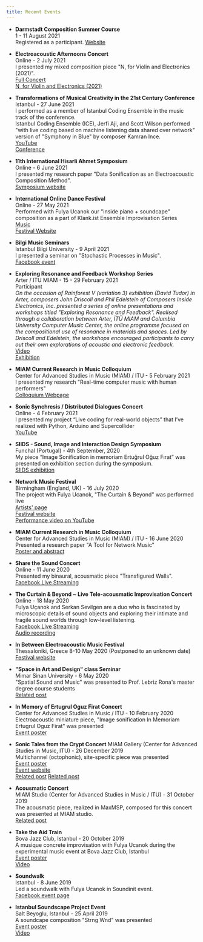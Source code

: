```yaml
---
title: Recent Events
---
```


- **Darmstadt Composition Summer Course**   
1 - 11 August 2021  
Registered as a participant.
[Website](https://internationales-musikinstitut.de/en/ferienkurse/kurse/komposition/)  

- **Electroacoustic Afternoons Concert**   
Online - 2 July 2021  
I presented my mixed composition piece "N, for Violin and Electronics (2021)".  
[Full Concert](https://youtu.be/Hnz0J1-XZ5c)  
[N, for Violin and Electronics (2021)](https://youtu.be/aKCNPT1IOjk)  

- **Transformations of Musical Creativity in the 21st Century Conference**   
Istanbul - 27 June 2021  
I performed as a member of Istanbul Coding Ensemble in the music track of the conference.  
Istanbul Coding Ensemble (ICE), Jerfi Aji, and Scott Wilson performed "with live coding based on machine listening data shared over network" version of "Symphony in Blue" by composer Kamran Ince.  
[YouTube](https://youtu.be/L_mgsEHc3KY)  
[Conference](https://www.miam.itu.edu.tr/en/2021/06/24/transformations-of-musical-creativity-in-the-21st-century-2/)  

- **11th International Hisarli Ahmet Symposium**  
Online - 6 June 2021  
I presented my research paper "Data Sonification as an Electroacoustic Composition Method".  
[Symposium website](https://hisarliahmet.org/)  

- **International Online Dance Festival**  
Online - 27 May 2021  
Performed with Fulya Ucanok our "inside piano + soundcape" composition as a part of Klank.ist Ensemble Improvisation Series  
[Music](https://soundcloud.com/serkansevilgen/inside-outside-with-fulya-ucanok)  
[Festival Website](https://www.improvisationdancefestival.com/festival)  

- **Bilgi Music Seminars**  
Istanbul Bilgi University - 9 April 2021  
I presented a seminar on "Stochastic Processes in Music".  
[Facebook event](https://www.facebook.com/events/302692371426535)  

- **Exploring Resonance and Feedback Workshop Series**  
Arter / ITU MIAM - 15 - 29 February 2021  
Participant  
*On the occasion of Rainforest V (variation 3) exhibition (David Tudor) in Arter, composers John Driscoll and Phil Edelstein of Composers Inside Electronics, Inc. presented a series of online presentations and workshops titled "Exploring Resonance and Feedback". Realised through a collaboration between Arter, İTÜ MIAM and Columbia University Computer Music Center, the online programme focused on the compositional use of resonance in materials and spaces. Led by Driscoll and Edelstein, the workshops encouraged participants to carry out their own explorations of acoustic and electronic feedback.*   
[Video](https://www.youtube.com/watch?v=aSHS2WgyBpI)  
[Exhibition](https://www.arter.org.tr/en/exhibitions/rainforestvariation3)  

- **MIAM Current Research in Music Colloquium**  
Center for Advanced Studies in Music (MIAM) / ITU - 5 February 2021  
I presented my research "Real-time computer music with human performers"  
[Colloquium Webpage](https://www.miam.itu.edu.tr/en/2021/01/27/colloquium-2020-fall-2/)  

- **Sonic Synchresis / Distributed Dialogues Concert**  
Online - 4 February 2021  
I presented my project “Live coding for real-world objects” that I’ve realized with Python, Arduino and Supercollider  
[YouTube](https://www.youtube.com/watch?v=exWpN0wnp40)  

- **SIIDS - Sound, Image and Interaction Design Symposium**   
Funchal (Portugal) - 4th September, 2020  
My piece “Image Sonification in memoriam Ertuğrul Oğuz Fırat” was presented on exhibition section during the symposium.  
[SIIDS exhibition](https://siids.arditi.pt/exhibition/)  

- **Network Music Festival**  
Birmingham (England, UK) - 16 July 2020  
The project with Fulya Ucanok, "The Curtain & Beyond" was performed live  
[Artists' page](https://networkmusicfestival.org/programme/performances/fulya-ucanok-and-serkan-sevilgen-the-curtain-and-beyond/)  
[Festival website](https://networkmusicfestival.org/)  
[Performance video on YouTube](https://www.youtube.com/watch?v=u9f-rb_YWTo)  

- **MIAM Current Research in Music Colloquium**  
Center for Advanced Studies in Music (MIAM) / ITU - 16 June 2020  
Presented a research paper "A Tool for Network Music"  
[Poster and abstract](https://www.instagram.com/p/CBfX81AgG5M/)  

- **Share the Sound Concert**  
Online - 11 June 2020   
Presented my binaural, acousmatic piece "Transfigured Walls".   
[Facebook Live Streaming](https://www.facebook.com/events/2877810805607090/permalink/2878794442175393/)  

- **The Curtain & Beyond ~ Live Tele-acousmatic Improvisation Concert**  
Online - 18 May 2020  
Fulya Uçanok and Serkan Sevilgen are a duo who is fascinated by microscopic details of sound objects and exploring their intimate and fragile sound worlds through low-level listening.  
[Facebook Live Streaming](https://www.facebook.com/watch/live/?v=2930165690430538&ref=watch_permalink)  
[Audio recording](https://soundcloud.com/serkansevilgen/the-curtain-and-beyond-fulya-ucanok-serkan-sevilgen-may-18-2020-facebook-live-stream-concert)  

- **In Between Electroacoustic Music Festival**  
Thessaloniki, Greece 8-10 May 2020 (Postponed to an unknown date)  
[Festival website](https://www.inbetweenfestival.com/)  

- **"Space in  Art and Design" class Seminar**   
Mimar Sinan University - 6 May 2020  
"Spatial Sound and Music" was presented to Prof. Lebriz Rona's master degree course students  
[Related post](https://www.instagram.com/p/B_2jIeRgQIY/)  

- **In Memory of Ertugrul Oguz Firat Concert**   
Center for Advanced Studies in Music / ITU - 10 February 2020  
Electroacoustic miniature piece, "Image sonification In Memoriam Ertugrul Oguz Firat" was presented  
[Event poster](https://www.instagram.com/p/B8ZGUBegJji/)  

- **Sonic Tales from the Crypt Concert** 
MIAM Gallery (Center for Advanced Studies in Music, ITU) -  26 December 2019  
Multichannel (octophonic), site-specific piece was presented  
[Event poster](https://www.instagram.com/p/B6NnJy4ALmL/)  
[Event website](http://www.etkinlik.itu.edu.tr/EtkinlikDetay.aspx?etkinlik=1691)  
[Related post](https://www.instagram.com/p/B6nVfzbg7tm/) [Related post](https://www.instagram.com/p/B6nVMWyAVNt/)  

- **Acousmatic Concert**  
MIAM Studio (Center for Advanced Studies in Music / ITU) -  31 October 2019  
The acousmatic piece, realized in MaxMSP, composed for this concert was presented at MIAM studio.  
[Related post](https://www.instagram.com/p/B4VEsdQgMh3/)  

- **Take the Aid Train**  
Bova Jazz Club, Istanbul - 20 October 2019  
A musique concrete improvisation with Fulya Ucanok during the experimental music event at Bova Jazz Club, Istanbul  
[Event poster](https://www.instagram.com/p/B4Czk7TA86U/)  
[Video](https://www.instagram.com/p/B4Cv8kDgnCB/)  

- **Soundwalk**  
Istanbul - 8 June 2019  
Led a soundwalk with Fulya Ucanok in Soundinit event.  
[Facebook event page](https://www.facebook.com/soundinit.istanbul/posts/395069201100077)  

- **Istanbul Soundscape Project Event**  
Salt Beyoglu, Istanbul - 25 April 2019  
A soundcape composition "Strng Wnd" was presented  
[Event poster](https://www.instagram.com/p/BwrnYKcgpVr/)  
[Video](https://www.facebook.com/watch/?v=391104311474341)  

